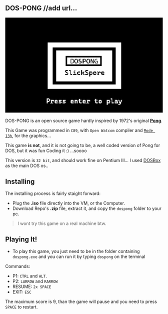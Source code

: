 ## DOS-PONG //add url...
![Splash Screen](https://raw.githubusercontent.com/SlickSpore/dos-pong/main/images/DOSPONG.png)

DOS-PONG is an open source game hardly inspired by 1972's original **[Pong](https://en.wikipedia.org/wiki/Pong)**.

This Game was programmed in `C89`, with `Open Watcom`  compiler and [`Mode 13h`](https://en.wikipedia.org/wiki/Mode_13h), for the graphics...

This game **is not**, and it is not going to be, a well coded version of Pong for DOS, but it was fun Coding it :) ...soooo

This version is `32 bit`, and should work fine on Pentium III... 
I used [DOSBox](https://www.dosbox.com/) as the main DOS os..
## Installing
The installing process is fairly staight forward:

 - Plug the **.iso** file directly into the VM, or the Computer.
 - Download Repo's **.zip** file, extract it, and copy the `dospong` folder to your pc.
 

> I wont try this game on a real machine btw.
## Playing It!

 - To play this game, you just need to be in the folder containing
   `dospong.exe` and you can run it by typing `dospong` on the terminal
   
 Commands:
 
 - P1: 					`CTRL` 		and `ALT`.
 - P2: 					`LARROW` 	and `RARROW`
 - RESUME:		`2x SPACE`
 - EXIT: 				`ESC`

The maximum score is 9, than the game will pause and you need to press `SPACE` to restart.
